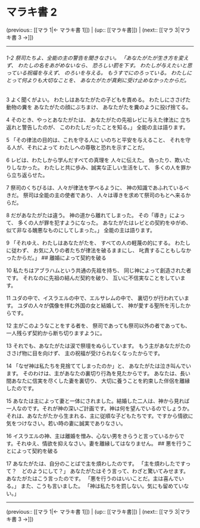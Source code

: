 # マラキ書 2

(previous:: [[マラ 1|← マラキ書 1]]) | (up:: [[マラキ書]]) | (next:: [[マラ 3|マラキ書 3 →]])

***
###### 1-2 祭司たちよ、全能の主の警告を聞きなさい。 「あなたがたが生き方を変えず、 わたしの名をあがめないなら、 恐ろしい罰を下す。 わたしが与えたいと思っている祝福を与えず、 のろいを与える。 もうすでにのろっている。 わたしにとって何よりも大切なことを、 あなたがたが真剣に受け止めなかったからだ。 

3 よく聞くがよい。 わたしはあなたがたの子どもを責める。 わたしにささげた動物の糞を あなたがたの顔にぶちまけ、 あなたがたを糞のように投げ捨てる。 

4 そのとき、やっとあなたがたは、 あなたがたの先祖レビに与えた律法に 立ち返れと警告したのが、 このわたしだったことを知る。」 全能の主は語ります。 

5 「その律法の目的は、これを守る人に いのちと平安を与えること、 それを守る人が、それによって わたしへの尊敬と恐れを示すことだ。 

6 レビは、わたしから学んだすべての真理を 人々に伝えた。 偽ったり、欺いたりしなかった。 わたしと共に歩み、誠実な正しい生活をして、 多くの人を罪から立ち返らせた。 

7 祭司のくちびるは、人々が律法を学べるように、 神の知識であふれているべきだ。 祭司は全能の主の使者であり、 人々は導きを求めて祭司のもとへ来るからだ。 

8 だがあなたがたは違う。 神の道から離れてしまった。 その「導き」によって、 多くの人が罪を犯すようになった。 あなたがたはレビとの契約をゆがめ、 似て非なる醜悪なものにしてしまった。」 全能の主は語ります。 

9 「それゆえ、わたしはあなたがたを、 すべての人の軽蔑の的にする。 わたしに従わず、 お気に入りの者たちが律法を破るままにし、 叱責することもしなかったからだ。」 ## 離婚によって契約を破る 

10 私たちはアブラハムという共通の先祖を持ち、 同じ神によって創造された者です。 それなのに先祖の結んだ契約を破り、 互いに不信実なことをしています。 

11 ユダの中で、イスラエルの中で、エルサレムの中で、 裏切りが行われています。 ユダの人々が偶像を拝む外国の女と結婚して、 神が愛する聖所を汚したからです。 

12 主がこのようなことをする者を、 祭司であっても祭司以外の者であっても、 一人残らず契約から断ち切りますように。 

13 それでも、あなたがたは涙で祭壇をぬらしています。 もう主があなたがたのささげ物に目を向けず、 主の祝福が受けられなくなったからです。 

14 「なぜ神は私たちを見捨ててしまったのか」と、 あなたがたは泣き叫んでいます。 そのわけは、主があなたの裏切り行為を見たからです。 あなたは、長い間あなたに信実を尽くした妻を裏切り、 大切に養うことを約束した伴侶を離縁したのです。 

15 あなたは主によって妻と一体にされました。結婚した二人は、神から見れば一人なのです。それが神の深いご計画です。神は何を望んでいるのでしょうか。それは、あなたがたから生まれる、主に従順な子どもたちです。ですから情欲に気をつけなさい。若い時の妻に誠実でありなさい。 

16 イスラエルの神、主は離婚を憎み、心ない男をきらうと言っているからです。それゆえ、情欲を抑えなさい。妻を離縁してはなりません。 ## 悪を行うことによって契約を破る 

17 あなたがたは、自分のことばで主を煩わしたのです。 「主を煩わしたですって？　どのようにして？」 あなたがたはそう言って、わざと驚いてみせます。 あなたがたはこう言ったのです。 「悪を行うのはいいことだ。主は喜んでいる。」 また、こうも言いました。 「神は私たちを罰しない。気にも留めていない。」

***

(previous:: [[マラ 1|← マラキ書 1]]) | (up:: [[マラキ書]]) | (next:: [[マラ 3|マラキ書 3 →]])
